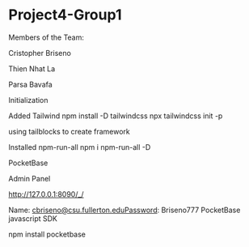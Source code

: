 # Project4-Group1

Members of the Team:

Cristopher Briseno

Thien Nhat La

Parsa Bavafa

Initialization

Added Tailwind
npm install -D tailwindcss 
npx tailwindcss init -p

using tailblocks to create framework


Installed npm-run-all
npm i npm-run-all -D

PocketBase

Admin Panel

http://127.0.0.1:8090/_/

Name: cbriseno@csu.fullerton.eduPassword: Briseno777
PocketBase javascript SDK

npm install pocketbase
